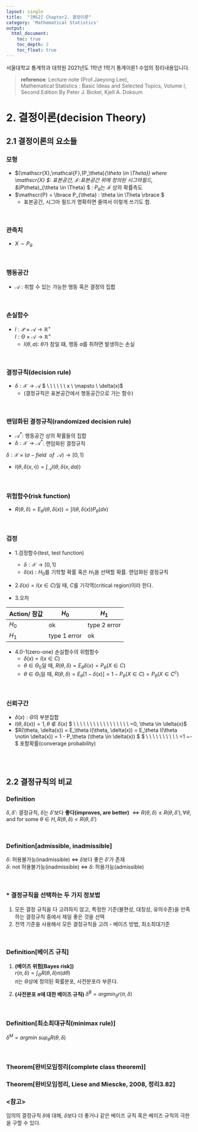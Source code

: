 ```yaml
---
layout: single
title:  "[MS2] Chapter2. 결정이론"
category: 'Mathematical Statistics'
output: 
  html_document: 
    toc: true
    toc_depth: 2
    toc_float: true
---
```



서울대학교 통계학과 대학원 2021년도 1학년 1학기 통계이론1 수업의 정리내용입니다. <br/>
> **reference**: Lecture note (Prof.Jaeyong Lee),<br/> Mathematical Statistics : Basic Ideas and Selected Topics, Volume I, Second Edition By Peter J. Bickel, Kjell A. Doksum


# 2. 결정이론(decision Theory)

## 2.1 결정이론의 요소들

### 모형
* $(\mathscr{X},\mathcal{F},(P_\theta)_{\theta \in \Theta}) where \mathscr{X} $: 표본공간, $\mathcal{F}$:표본공간 위에 정의된 시그마필드, $(P_\theta)_{\theta \in \Theta} $ : $P_\theta$는 $\mathcal{F}$ 상의 확률측도
* $\mathscr{P} = \lbrace P_{\theta} : \theta \in \Theta \rbrace $ 
   - 표본공간, 시그마 필드가 명확하면 줄여서 이렇게 쓰기도 함.
<br/>

### 관측치
* $X \sim P_\theta$
<br/>

### 행동공간
* $\mathscr{A}$ : 취할 수 있는 가능한 행동 혹은 결정의 집합
<br/>

### 손실함수
* $l: \mathscr{P} \times \mathscr{A} \rightarrow \mathbb{R}^+$ <br/>
$l: \Theta \times \mathscr{A} \rightarrow \mathbb{R}^+$
   - $l(\theta,a)$: $\theta$가 참일 떄, 행동 $a$를 취하면 발생하는 손실

<br/>

### 결정규칙(decision rule)
* $\delta: \mathscr{X} \rightarrow \mathscr{A}$
$ \ \ \ \ \ \ x \ \mapsto  \ \delta(x)$
   - (결정규칙은 표본공간에서 행동공간으로 가는 함수)
<br/>

### 랜덤화된 결정규칙(randomized decision rule)
* $\mathscr{A}^*$: 행동공간 상의 확률들의 집합 <br/>
*  $\delta: \mathscr{X} \rightarrow \mathscr{A}^*$: 랜덤화된 결정규칙

$\delta : \mathscr{X} \times (\sigma-field ~~ of  ~~\mathscr{A}) \rightarrow [0,1]$ 


* $l(\theta, \delta(x, \centerdot )) = \int_\mathscr{A}l(\theta, \delta(x,da))$

<br/>

### 위험함수(risk function)
* $R(\theta, \delta) = E_\theta l(\theta,\delta(x)) = \int l(\theta, \delta(x))P_\theta(dx)$

<br/>

### 검정
* 1.검정함수(test, test function)
   - $\delta: \mathscr{X} \rightarrow [0,1]$
   - $\delta(x) : H_0$를 기학할 확률 혹은 $H_1$을 선택할 확률. 랜덤화된 결정규칙

* 2.$\delta(x) = I(x \in C)$일 때, $C$를 기각역(critical region)이라 한다.

* 3.오차 <br/>



|Action/ 참값|$H_0$|$H_1$|
|-|-|-|
|$H_0$|ok|type 2 error|
|$H_1$|type 1 error|ok|


* 4.0-1(zero-one) 손실함수의 위험함수
   - $\delta(x) = I(x \in C)$
   - $\theta \in \Theta_0$일 때, $R(\theta, \delta) = E_\theta \delta(x) = P_\theta (X \in C)$
   - $\theta \in \Theta_1$일 때, $R(\theta, \delta) = E_\theta [1-\delta(x)] = 1 - P_\theta (X \in C) = P_\theta (X \in C^c)$


<br/>

### 신뢰구간
* $\delta(x) : \Theta$의 부분집합
* $l(\theta, \delta(x)) = 1 ,\theta \notin \delta(x)$
$ \ \ \ \ \ \ \ \ \ \ \ \ \ \ \ \ \  =0, \theta \in \delta(x)$
* $R(\theta, \delta(x)) = E_\theta l(\theta, \delta(x)) = E_\theta I(\theta \notin \delta(x)) = 1 - P_\theta (\theta \in \delta(x)) $
$ \ \ \ \ \ \ \ \ \ \ =1 ~- $  포함확률(converage probability)

<br/><br/>

## 2.2 결정규칙의 비교

### $\textbf{Definition}$
$\delta, \delta'$: 결정규칙, $\delta$는 $\delta'$보다 **좋다(improves, are better)**
$\Leftrightarrow R(\theta, \delta) \leqslant R(\theta, \delta'), \forall \theta$, and for some $\theta \in H, R(\theta, \delta) < R(\theta, \delta')$ 

<br/>

### $\textbf{Definition[admissible, inadmissible]}$
$\delta$: 허용불가능(inadmissible) $\Leftrightarrow$ $\delta$보다 좋은 $\delta'$가 존재 <br/> $\delta$: not 허용불가능(inadmissible) $\Leftrightarrow$ $\delta$: 허용가능(admissible)

<br/>

### * 결정규칙을 선택하는 두 가지 정보법
1. 모든 결정 규칙을 다 고려하지 않고, 특정한 기준(불편성, 대칭성, 유의수준)을 만족하는 결정규칙 중에서 제일 좋은 것을 선택
2. 전역 기준을 사용해서 모든 결정규칙을 고려 - 베이즈 방법, 최소최대기준

<br/>

### $\textbf{Definition[베이즈 규칙]}$
1. **(베이즈 위험[Bayes risk])** <br/>
$r(\pi, \delta) = \int_\Theta R(\theta,\delta)\pi(d\theta)$ <br/>
$\pi$는 $\Theta$상에 정의된 확률분포, 사전분포라 부른다.<br/>

2. **(사전분포 $\pi$에 대한 베이즈 규칙)** $\delta^B = argmin_\delta r(\pi, \delta)$

<br/>

### $\textbf{Definition[최소최대규칙(minimax rule)]}$
$\delta^M = argmin ~sup_\theta R(\theta, \delta)$

<br/>

### $\textbf{Theorem[완비모임정리(complete class theorem)]}$
### $\textbf{Theorem[완비모임정리, Liese and Miescke, 2008, 정리3.82]}$

### <참고>
임의의 결정규칙 $\delta$에 대해, $\delta$보다 더 좋거나 같은 베이즈 규칙 혹은 베이즈 규칙의 극한을 구할 수 있다.



   


 


